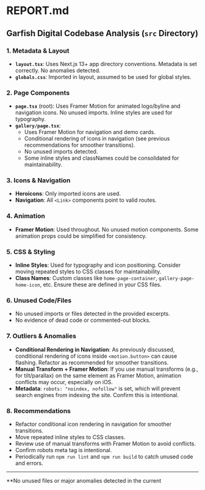 # REPORT.md
## Garfish Digital Codebase Analysis (`src` Directory)

### 1. Metadata & Layout
- **`layout.tsx`**: Uses Next.js 13+ app directory conventions. Metadata is set correctly. No anomalies detected.
- **`globals.css`**: Imported in layout, assumed to be used for global styles.

### 2. Page Components
- **`page.tsx`** (root): Uses Framer Motion for animated logo/byline and navigation icons. No unused imports. Inline styles are used for typography.
- **`gallery/page.tsx`**: 
  - Uses Framer Motion for navigation and demo cards.
  - Conditional rendering of icons in navigation (see previous recommendations for smoother transitions).
  - No unused imports detected.
  - Some inline styles and classNames could be consolidated for maintainability.

### 3. Icons & Navigation
- **Heroicons**: Only imported icons are used.
- **Navigation**: All `<Link>` components point to valid routes.

### 4. Animation
- **Framer Motion**: Used throughout. No unused motion components. Some animation props could be simplified for consistency.

### 5. CSS & Styling
- **Inline Styles**: Used for typography and icon positioning. Consider moving repeated styles to CSS classes for maintainability.
- **Class Names**: Custom classes like `home-page-container`, `gallery-page-home-icon`, etc. Ensure these are defined in your CSS files.

### 6. Unused Code/Files
- No unused imports or files detected in the provided excerpts.
- No evidence of dead code or commented-out blocks.

### 7. Outliers & Anomalies
- **Conditional Rendering in Navigation**: As previously discussed, conditional rendering of icons inside `<motion.button>` can cause flashing. Refactor as recommended for smoother transitions.
- **Manual Transform + Framer Motion**: If you use manual transforms (e.g., for tilt/parallax) on the same element as Framer Motion, animation conflicts may occur, especially on iOS.
- **Metadata**: `robots: "noindex, nofollow"` is set, which will prevent search engines from indexing the site. Confirm this is intentional.

### 8. Recommendations
- Refactor conditional icon rendering in navigation for smoother transitions.
- Move repeated inline styles to CSS classes.
- Review use of manual transforms with Framer Motion to avoid conflicts.
- Confirm robots meta tag is intentional.
- Periodically run `npm run lint` and `npm run build` to catch unused code and errors.

---

**No unused files or major anomalies detected in the current